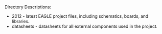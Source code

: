 Directory Descriptions:
* 2012 - latest EAGLE project files, including schematics, boards, and libraries.
* datasheets - datasheets for all external components used in the project.

